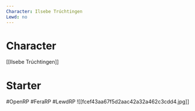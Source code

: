 ```yaml
---
Character: Ilsebe Trúchtingen
Lewd: no
---
```

# Character
[[Ilsebe Trúchtingen]]

# Starter


#OpenRP #FeraRP #LewdRP
![[fcef43aa67f5d2aac42a32a462c3cdd4.jpg]]